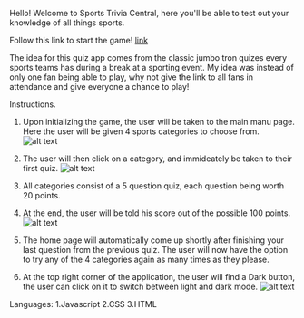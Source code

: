 Hello! Welcome to Sports Trivia Central, here you'll be able to test out your knowledge of all things sports.

Follow this link to start the game! [link](https://victorssportstrivia.netlify.app/)

The idea for this quiz app comes from the classic jumbo tron quizes every sports teams has during a break at a sporting event. My idea was instead of only one fan being able to play, why not give the link to all fans in attendance and give everyone a chance to play! 


Instructions.

1. Upon initializing the game, the user will be taken to the main manu page. Here the user will be given 4 sports categories to choose from.
![alt text](https://imgur.com/U7jBaY4)

1. The user will then click on a category, and immideately be taken to their first quiz.
![alt text](https://imgur.com/u83uypQ)

2. All categories consist of a 5 question quiz, each question being worth 20 points. 

3. At the end, the user will be told his score out of the possible 100 points. 
![alt text](https://imgur.com/u83uypQ)

4. The home page will automatically come up shortly after finishing your last question from the previous quiz. The user will now have the option to try any of the 4 categories again as many times as they please.

5. At the top right corner of the application, the user will find a Dark button, the user can click on it to switch between light and dark mode.
![alt text](https://imgur.com/OxJUIlP)

Languages:
    1.Javascript
    2.CSS
    3.HTML
